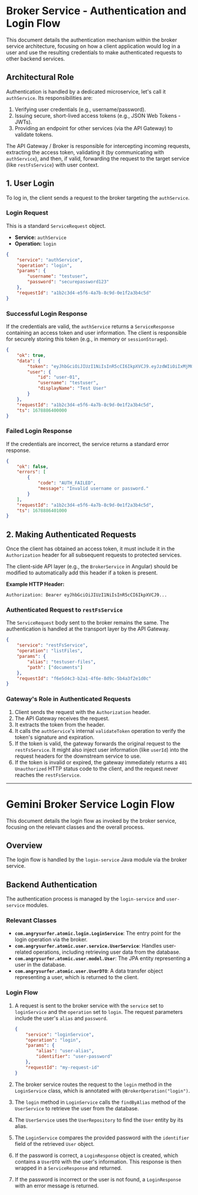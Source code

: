 # Broker Service - Authentication and Login Flow

This document details the authentication mechanism within the broker service architecture, focusing on how a client application would log in a user and use the resulting credentials to make authenticated requests to other backend services.

## Architectural Role

Authentication is handled by a dedicated microservice, let's call it `authService`. Its responsibilities are:
1.  Verifying user credentials (e.g., username/password).
2.  Issuing secure, short-lived access tokens (e.g., JSON Web Tokens - JWTs).
3.  Providing an endpoint for other services (via the API Gateway) to validate tokens.

The API Gateway / Broker is responsible for intercepting incoming requests, extracting the access token, validating it (by communicating with `authService`), and then, if valid, forwarding the request to the target service (like `restFsService`) with user context.

## 1. User Login

To log in, the client sends a request to the broker targeting the `authService`.

### Login Request

This is a standard `ServiceRequest` object.

- **Service:** `authService`
- **Operation:** `login`

```json
{
    "service": "authService",
    "operation": "login",
    "params": {
        "username": "testuser",
        "password": "securepassword123"
    },
    "requestId": "a1b2c3d4-e5f6-4a7b-8c9d-0e1f2a3b4c5d"
}
```

### Successful Login Response

If the credentials are valid, the `authService` returns a `ServiceResponse` containing an access token and user information. The client is responsible for securely storing this token (e.g., in memory or `sessionStorage`).

```json
{
    "ok": true,
    "data": {
        "token": "eyJhbGciOiJIUzI1NiIsInR5cCI6IkpXVCJ9.eyJzdWIiOiIxMjM0NTY3ODkwIiwibmFtZSI6IlRlc3QgVXNlciIsImlhdCI6MTUxNjIzOTAyMn0.SflKxwRJSMeKKF2QT4fwpMeJf36POk6yJV_adQssw5c",
        "user": {
            "id": "user-01",
            "username": "testuser",
            "displayName": "Test User"
        }
    },
    "requestId": "a1b2c3d4-e5f6-4a7b-8c9d-0e1f2a3b4c5d",
    "ts": 1678886400000
}
```

### Failed Login Response

If the credentials are incorrect, the service returns a standard error response.

```json
{
    "ok": false,
    "errors": [
        {
            "code": "AUTH_FAILED",
            "message": "Invalid username or password."
        }
    ],
    "requestId": "a1b2c3d4-e5f6-4a7b-8c9d-0e1f2a3b4c5d",
    "ts": 1678886401000
}
```

## 2. Making Authenticated Requests

Once the client has obtained an access token, it must include it in the `Authorization` header for all subsequent requests to protected services.

The client-side API layer (e.g., the `BrokerService` in Angular) should be modified to automatically add this header if a token is present.

**Example HTTP Header:**
```
Authorization: Bearer eyJhbGciOiJIUzI1NiIsInR5cCI6IkpXVCJ9...
```

### Authenticated Request to `restFsService`

The `ServiceRequest` body sent to the broker remains the same. The authentication is handled at the transport layer by the API Gateway.

```json
{
    "service": "restFsService",
    "operation": "listFiles",
    "params": {
        "alias": "testuser-files",
        "path": ["documents"]
    },
    "requestId": "f6e5d4c3-b2a1-4f6e-8d9c-5b4a3f2e1d0c"
}
```

### Gateway's Role in Authenticated Requests

1.  Client sends the request with the `Authorization` header.
2.  The API Gateway receives the request.
3.  It extracts the token from the header.
4.  It calls the `authService`'s internal `validateToken` operation to verify the token's signature and expiration.
5.  If the token is valid, the gateway forwards the original request to the `restFsService`. It might also inject user information (like `userId`) into the request headers for the downstream service to use.
6.  If the token is invalid or expired, the gateway immediately returns a `401 Unauthorized` HTTP status code to the client, and the request never reaches the `restFsService`.

---

# Gemini Broker Service Login Flow

This document details the login flow as invoked by the broker service, focusing on the relevant classes and the overall process.

## Overview

The login flow is handled by the `login-service` Java module via the broker service.

## Backend Authentication

The authentication process is managed by the `login-service` and `user-service` modules.

### Relevant Classes

- **`com.angrysurfer.atomic.login.LoginService`**: The entry point for the login operation via the broker.
- **`com.angrysurfer.atomic.user.service.UserService`**: Handles user-related operations, including retrieving user data from the database.
- **`com.angrysurfer.atomic.user.model.User`**: The JPA entity representing a user in the database.
- **`com.angrysurfer.atomic.user.UserDTO`**: A data transfer object representing a user, which is returned to the client.

### Login Flow

1.  A request is sent to the broker service with the `service` set to `loginService` and the `operation` set to `login`. The request parameters include the user's `alias` and `password`.

    ```json
    {
        "service": "loginService",
        "operation": "login",
        "params": {
            "alias": "user-alias",
            "identifier": "user-password"
        },
        "requestId": "my-request-id"
    }
    ```

2.  The broker service routes the request to the `login` method in the `LoginService` class, which is annotated with `@BrokerOperation("login")`.

3.  The `login` method in `LoginService` calls the `findByAlias` method of the `UserService` to retrieve the user from the database.

4.  The `UserService` uses the `UserRepository` to find the `User` entity by its alias.

5.  The `LoginService` compares the provided password with the `identifier` field of the retrieved `User` object.

6.  If the password is correct, a `LoginResponse` object is created, which contains a `UserDTO` with the user's information. This response is then wrapped in a `ServiceResponse` and returned.

7.  If the password is incorrect or the user is not found, a `LoginResponse` with an error message is returned.